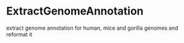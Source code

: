 # ExtractGenomeAnnotation
extract genome annotation for human, mice and gorilla genomes and reformat it
